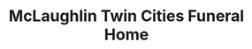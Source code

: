 ---
title: "McLaughlin Twin Cities Funeral Home"
url: /niceville/mclaughlin-twin-cities-funeral-home/
shop: Bestattungen
---